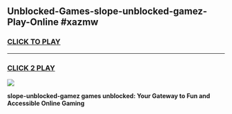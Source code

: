 
## Unblocked-Games-slope-unblocked-gamez-Play-Online #xazmw
<h3>
<a href="https://news.freeplayer.one?title=slope-unblocked-gamez&ref=3">CLICK TO PLAY</a></h3>
<hr>

<h3>
<a href="https://news.freeplayer.one?title=slope-unblocked-gamez&ref=3">CLICK 2 PLAY</a>
  
</h3>

<a href="https://news.freeplayer.one?title=slope-unblocked-gamez&ref=3"><img src="https://clearcache.store/games.png"></a>


**slope-unblocked-gamez games unblocked: Your Gateway to Fun and Accessible Online Gaming**
